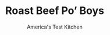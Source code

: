 ---
layout: ../../layouts/MarkdownPostLayout.astro
title: Roast Beef Po’ Boys
author: America's Test Kitchen
pubDate: 2023-03-15
description: "Make our Slow-Roasted Chuck Roast first, and enjoy these Po Boys the next day."
image_url: https://res.cloudinary.com/hksqkdlah/image/upload/ar_1:1,c_fill,dpr_2.0,f_auto,fl_lossy.progressive.strip_profile,g_faces:auto,q_auto:low,w_344/10901_sfs-roastbeefpoboys-13
tags: ["Main Courses","Beef","Sandwiches"]
calories: 7472
protein: 83
carbohydrates: 46
fats: 
fiber: 3
ingredients: ["Reserved meat and gravy from, Slow-Roasted Chuck Roast",", Salt and pepper","6 (8-inch) Italian sub, rolls, split lengthwise and toasted","1/2 cup, mayonnaise","2 , large tomatoes, cored and sliced thin","2 cups, shredded iceberg lettuce","3 whole, dill pickles, sliced thin"]
serves: 6
time: "25 minutes"
instructions: ["In large saucepan, bring meat and gravy to boil over medium heat. Remove from heat and season with salt and pepper to taste.","Spread insides of rolls evenly with mayonnaise. Divide meat and gravy evenly among rolls, then top with tomatoes, lettuce, and pickles. Serve."]
nutrition: ["1700 mg Potassium","873 mg Phosphorus","207 mg Calcium","11 mg Iron","119 mg Magnesium","1786 mg Sodium","29 mg Zinc","79 g Fat","20 mg Niacin (B3)","33 g Monounsaturated","14 g Polyunsaturated","8 mg Vitamin C","299 mg Cholesterol","29 g Saturated","2 g Trans","3 g Fiber","53 µg Folic acid","49 µg Folate (food)","6 g Sugars","23 µg Vitamin K","508 g Water","46 g Carbs","140 µg Folate equivalent (total)","83 g Protein","2 mg Vitamin E","10 µg Vitamin B12","1 mg Vitamin B6","149 µg Vitamin A","1245 kcal Energy","7472 calories"]
notes: "Toast rolls on a baking sheet in a 400-degree oven for 5 to 10 minutes."
---